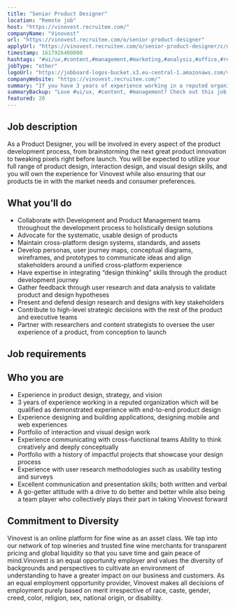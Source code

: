 ```yaml
---
title: "Senior Product Designer"
location: "Remote job"
host: "https://vinovest.recruitee.com/"
companyName: "Vinovest"
url: "https://vinovest.recruitee.com/o/senior-product-designer"
applyUrl: "https://vinovest.recruitee.com/o/senior-product-designer/c/new"
timestamp: 1617926400000
hashtags: "#ui/ux,#content,#management,#marketing,#analysis,#office,#rest"
jobType: "other"
logoUrl: "https://jobboard-logos-bucket.s3.eu-central-1.amazonaws.com/vinovest"
companyWebsite: "https://vinovest.recruitee.com/"
summary: "If you have 3 years of experience working in a reputed organization which will be qualified as demonstrated experience with end-to-end product design, consider applying to Vinovest's job post for a new senior product designer."
summaryBackup: "Love #ui/ux, #content, #management? Check out this job post!"
featured: 20
---
```


## Job description

As a Product Designer, you will be involved in every aspect of the product development process, from brainstorming the next great product innovation to tweaking pixels right before launch. You will be expected to utilize your full range of product design, interaction design, and visual design skills, and you will own the experience for Vinovest while also ensuring that our products tie in with the market needs and consumer preferences.

## What you’ll do

*   Collaborate with Development and Product Management teams throughout the development process to holistically design solutions
*   Advocate for the systematic, usable design of products
*   Maintain cross-platform design systems, standards, and assets
*   Develop personas, user journey maps, conceptual diagrams, wireframes, and prototypes to communicate ideas and align stakeholders around a unified cross-platform experience
*   Have expertise in integrating “design thinking” skills through the product development journey
*   Gather feedback through user research and data analysis to validate product and design hypotheses
*   Present and defend design research and designs with key stakeholders
*   Contribute to high-level strategic decisions with the rest of the product and executive teams
*   Partner with researchers and content strategists to oversee the user experience of a product, from conception to launch

## Job requirements

## Who you are

*   Experience in product design, strategy, and vision
*   3 years of experience working in a reputed organization which will be qualified as demonstrated experience with end-to-end product design
*   Experience designing and building applications, designing mobile and web experiences
*   Portfolio of interaction and visual design work
*   Experience communicating with cross-functional teams Ability to think creatively and deeply conceptually
*   Portfolio with a history of impactful projects that showcase your design process
*   Experience with user research methodologies such as usability testing and surveys
*   Excellent communication and presentation skills; both written and verbal
*   A go-getter attitude with a drive to do better and better while also being a team player who collectively plays their part in taking Vinovest forward

## Commitment to Diversity

Vinovest is an online platform for fine wine as an asset class. We tap into our network of top wineries and trusted fine wine merchants for transparent pricing and global liquidity so that you save time and gain peace of mind.Vinovest is an equal opportunity employer and values the diversity of backgrounds and perspectives to cultivate an environment of understanding to have a greater impact on our business and customers. As an equal employment opportunity provider, Vinovest makes all decisions of employment purely based on merit irrespective of race, caste, gender, creed, color, religion, sex, national origin, or disability.
